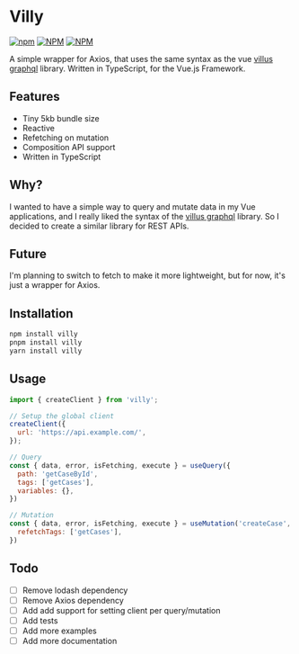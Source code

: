 # Villy
[![npm](https://img.shields.io/npm/v/villy)](https://www.npmjs.com/package/villy)
[![NPM](https://img.shields.io/npm/l/villy)](https://www.npmjs.com/package/villy)
[![NPM](https://img.shields.io/npm/dw/villy)](https://www.npmjs.com/package/villy)

A simple wrapper for Axios, that uses the same syntax as the vue [villus graphql](https://villus.dev/) library. Written in TypeScript, for the Vue.js Framework.

## Features
* Tiny 5kb bundle size
* Reactive
* Refetching on mutation
* Composition API support
* Written in TypeScript

## Why?
I wanted to have a simple way to query and mutate data in my Vue applications, and I really liked the syntax of the [villus graphql](https://villus.dev/) library. So I decided to create a similar library for REST APIs.

## Future
I'm planning to switch to fetch to make it more lightweight, but for now, it's just a wrapper for Axios.

## Installation
```bash
npm install villy
pnpm install villy
yarn install villy
```

## Usage
```javascript
import { createClient } from 'villy';

// Setup the global client
createClient({
  url: 'https://api.example.com/',
});

// Query
const { data, error, isFetching, execute } = useQuery({
  path: 'getCaseById',
  tags: ['getCases'],
  variables: {},
})

// Mutation
const { data, error, isFetching, execute } = useMutation('createCase', {
  refetchTags: ['getCases'],
})

```

## Todo
* [ ] Remove lodash dependency
* [ ] Remove Axios dependency
* [ ] Add add support for setting client per query/mutation
* [ ] Add tests
* [ ] Add more examples
* [ ] Add more documentation
